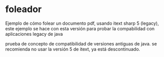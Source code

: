 # foleador
Ejemplo de cómo folear un documento pdf, usando itext sharp 5 (legacy), 
este ejemplo se hace con esta versión para probar la compabilidad con aplicaciones legacy de java

prueba de concepto de compatibilidad de versiones antiguas de java. 
se recomienda no usar la versión 5 de itext, ya está descontinuado.
